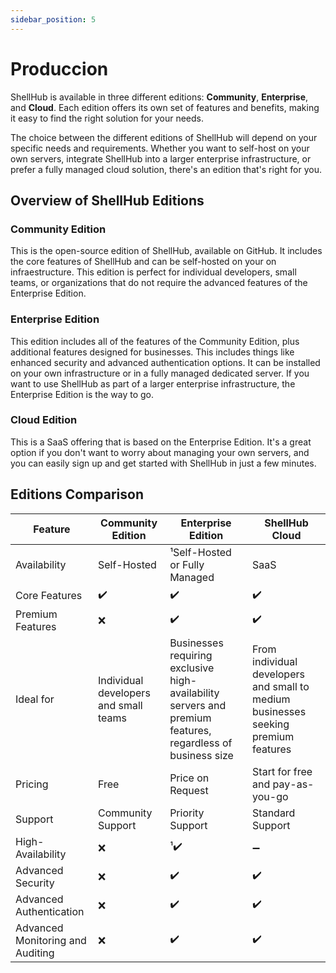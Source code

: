 ```yaml
---
sidebar_position: 5
---
```

# Produccion

ShellHub is available in three different editions: **Community**, **Enterprise**, and **Cloud**.
Each edition offers its own set of features and benefits, making it easy to find the right solution for your needs.

The choice between the different editions of ShellHub will depend on your specific needs and requirements. Whether you want to self-host on your own servers, integrate ShellHub into a larger enterprise infrastructure, or prefer a fully managed cloud solution, there's an edition that's right for you.

## Overview of ShellHub Editions

### Community Edition

This is the open-source edition of ShellHub, available on GitHub.
It includes the core features of ShellHub and can be self-hosted on your on infraestructure.
This edition is perfect for individual developers, small teams, or organizations that do not
require the advanced features of the Enterprise Edition.

### Enterprise Edition

This edition includes all of the features of the Community Edition,
plus additional features designed for businesses.
This includes things like enhanced security and advanced authentication options.
It can be installed on your own infrastructure or in a fully managed dedicated server.
If you want to use ShellHub as part of a larger enterprise infrastructure,
the Enterprise Edition is the way to go.

### Cloud Edition

This is a SaaS offering that is based on the Enterprise Edition.
It's a great option if you don't want to worry about managing your own servers,
and you can easily sign up and get started with ShellHub in just a few minutes.

## Editions Comparison

| Feature                          | **Community Edition**                 | **Enterprise Edition**                                                                                     | **ShellHub Cloud**                                                                 |
| -------------------------------- | ------------------------------------- | ---------------------------------------------------------------------------------------------------------- | ---------------------------------------------------------------------------------- |
| Availability                     | Self-Hosted                           | ¹Self-Hosted or Fully Managed                                                                              | SaaS                                                                               |
| Core Features                    | ✔️                                    | ✔️                                                                                                         | ✔️                                                                                 |
| Premium Features                 | ❌                                    | ✔️                                                                                                         | ✔️                                                                                 |
| Ideal for                        | Individual developers and small teams | Businesses requiring exclusive high-availability servers and premium features, regardless of business size | From individual developers and small to medium businesses seeking premium features |
| Pricing                          | Free                                  | Price on Request                                                                                           | Start for free and pay-as-you-go                                                   |
| Support                          | Community Support                     | Priority Support                                                                                           | Standard Support                                                                   |
| High-Availability                | ❌                                    | ¹✔️                                                                                                        | ➖                                                                                 |
| Advanced Security                | ❌                                    | ✔️                                                                                                         | ✔️                                                                                 |
| Advanced Authentication          | ❌                                    | ✔️                                                                                                         | ✔️                                                                                 |
| Advanced Monitoring and Auditing | ❌                                    | ✔️                                                                                                         | ✔️                                                                                 |

